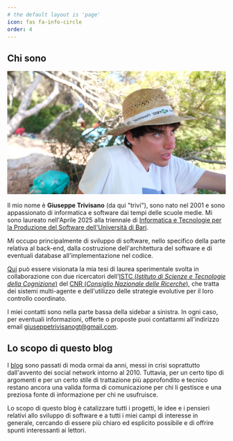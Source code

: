 ```yaml
---
# the default layout is 'page'
icon: fas fa-info-circle
order: 4
---
```


## Chi sono

<div class="about-who-i-am">

  <img src="/assets/img/personal-img.webp" alt="foto personale">

  <div>
    <p>Il mio nome è <b>Giuseppe Trivisano</b> (da qui "trivi"), sono nato nel 2001 e sono appassionato di informatica e software dai tempi delle scuole medie. Mi sono laureato nell'Aprile 2025 alla triennale di <a href="https://www.uniba.it/it/corsi/cdl-informatica-tecnologie-produzione-software">Informatica e Tecnologie per la Produzione del Software dell'Università di Bari</a>.</p>
  </div>

</div>

Mi occupo principalmente di sviluppo di software, nello specifico della parte relativa al back-end, dalla costruzione dell'architettura del software e di eventuali database all'implementazione nel codice.

[Qui](/assets/files/Tesi_Giuseppe_Trivisano070425.pdf) può essere visionata la mia tesi di laurea sperimentale svolta in collaborazione con due ricercatori dell'[ISTC (*Istituto di Scienze e Tecnologie della Cognizione*)](https://www.istc.cnr.it/) del [CNR (*Consiglio Nazionale delle Ricerche*)](https://www.cnr.it/), che tratta dei sistemi multi-agente e dell'utilizzo delle strategie evolutive per il loro controllo coordinato.

I miei contatti sono nella parte bassa della sidebar a sinistra. In ogni caso, per eventuali informazioni, offerte o proposte puoi contattarmi all'indirizzo email <a href="javascript:location.href = 'mailto:' + ['giuseppetrivisanogt','gmail.com'].join('@')" aria-label="email">giuseppetrivisanogt@gmail.com</a>.

## Lo scopo di questo blog

I [blog](https://it.wikipedia.org/wiki/Blog) sono passati di moda ormai da anni, messi in crisi soprattutto dall'avvento dei social network intorno al 2010. Tuttavia, per un certo tipo di argomenti e per un certo stile di trattazione più approfondito e tecnico restano ancora una valida forma di comunicazione per chi li gestisce e una preziosa fonte di informazione per chi ne usufruisce.

Lo scopo di questo blog è catalizzare tutti i progetti, le idee e i pensieri relativi allo sviluppo di software e a tutti i miei campi di interesse in generale, cercando di essere più chiaro ed esplicito possibile e di offrire spunti interessanti ai lettori.



